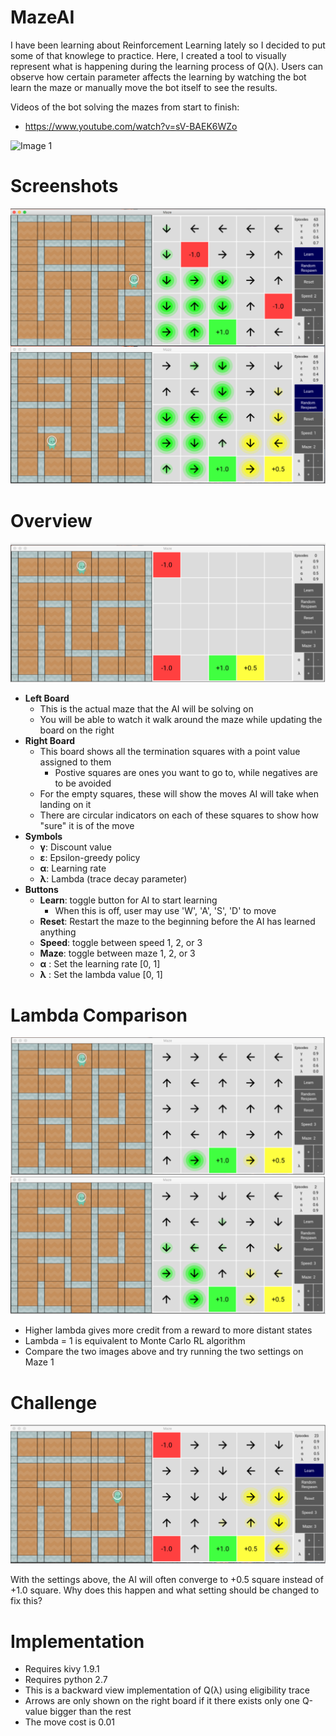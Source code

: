 # MazeAI

I have been learning about Reinforcement Learning lately so I decided to put some of that knowlege to practice. Here, I created a tool to visually represent what is happening during the learning process of Q(λ). Users can observe how certain parameter affects the learning by watching the bot learn the maze or manually move the bot itself to see the results. 

Videos of the bot solving the mazes from start to finish:
- https://www.youtube.com/watch?v=sV-BAEK6WZo

![Image 1](https://media.giphy.com/media/l3mZft8CytWihcKk0/giphy.gif "Image 1")

# Screenshots

![Image 1](https://github.com/vinhvu200/MazeAI/raw/master/DemoImage/screenshots.png "Image 1")

# Overview

![Image 2](https://github.com/vinhvu200/MazeAI/raw/master/DemoImage/overview.png "Image 2")

- **Left Board**
  - This is the actual maze that the AI will be solving on
  - You will be able to watch it walk around the maze while updating the board on the right
- **Right Board**
  - This board shows all the termination squares with a point value assigned to them
    - Postive squares are ones you want to go to, while negatives are to be avoided
  - For the empty squares, these will show the moves AI will take when landing on it
  - There are circular indicators on each of these squares to show how "sure" it is of the move
- **Symbols**
  - **γ**: Discount value
  - **ε**: Epsilon-greedy policy
  - **α**: Learning rate
  - **λ**: Lambda (trace decay parameter)
- **Buttons**
  - **Learn**: toggle button for AI to start learning
    - When this is off, user may use 'W', 'A', 'S', 'D' to move
  - **Reset**: Restart the maze to the beginning before the AI has learned anything
  - **Speed**: toggle between speed 1, 2, or 3
  - **Maze**: toggle between maze 1, 2, or 3
  - **α** : Set the learning rate [0, 1]
  - **λ** : Set the lambda value [0, 1]
# Lambda Comparison
![Image 3](https://github.com/vinhvu200/MazeAI/raw/master/DemoImage/low_lambda.png "Image 3")
![Image 4](https://github.com/vinhvu200/MazeAI/raw/master/DemoImage/high_lambda.png "Image 4")

- Higher lambda gives more credit from a reward to more distant states
- Lambda = 1 is equivalent to Monte Carlo RL algorithm
- Compare the two images above and try running the two settings on Maze 1

# Challenge

![Image 5](https://github.com/vinhvu200/MazeAI/raw/master/DemoImage/challenge.png "Image 5")

With the settings above, the AI will often converge to +0.5 square instead of +1.0 square. Why does this happen and what setting should be changed to fix this? 

# Implementation

- Requires kivy 1.9.1
- Requires python 2.7
- This is a backward view implementation of Q(λ) using eligibility trace
- Arrows are only shown on the right board if it there exists only one Q-value bigger than the rest
- The move cost is 0.01
